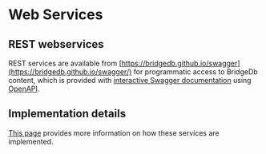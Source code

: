 # Web Services

## REST webservices

REST services are available from [https://bridgedb.github.io/swagger](https://bridgedb.github.io/swagger/) for programmatic
access to BridgeDb content, which is provided with [interactive Swagger documentation](https://bridgedb.github.io/swagger/)
using [OpenAPI](https://www.openapis.org/).

## Implementation details

[This page](webservice-impl.md) provides more information on how these services are implemented.
